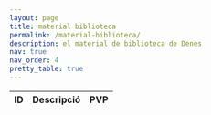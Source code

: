 ```yaml
---
layout: page
title: material biblioteca
permalink: /material-biblioteca/
description: el material de biblioteca de Denes
nav: true
nav_order: 4
pretty_table: true
---
```


<table
  data-search="true"
  data-toggle="table"
  data-url="{{ '/assets/json/table_data.json' | relative_url }}">
  <thead>
    <tr>
      <th data-field="id">ID</th>
      <th data-field="name">Descripció</th>
      <th data-field="price_with_taxes">PVP</th>
    </tr>
  </thead>
</table>
